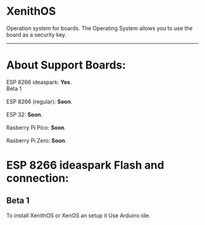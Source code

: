 # XenithOS
Operation system for boards. The Operating System allows you to use the board as a security key. 
<hr>
<h1>About Support Boards:</h1>
ESP 8266 ideaspark: <b>Yes</b>.<br>
Beta 1<br>
<br>
ESP 8266 (regular): <b>Soon</b>.<br><br>
ESP 32: <b>Soon</b>.<br><br>
Rasberry Pi Pico: <b>Soon</b>.<br><br>
Rasberry Pi Zero: <b>Soon</b>.
<h1>ESP 8266 ideaspark Flash and connection:</h1>
<h2>Beta 1</h2>
To install XenithOS or XenOS an setup it Use Arduino ide. 
